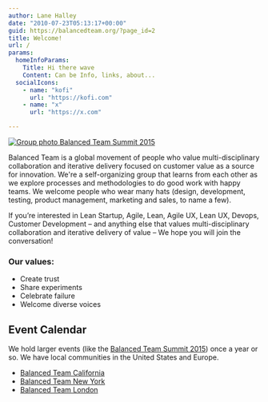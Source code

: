 ```yaml
---
author: Lane Halley
date: "2010-07-23T05:13:17+00:00"
guid: https://balancedteam.org/?page_id=2
title: Welcome!
url: /
params:
  homeInfoParams:
    Title: Hi there wave
    Content: Can be Info, links, about...
  socialIcons:
    - name: "kofi"
      url: "https://kofi.com"
    - name: "x"
      url: "https://x.com"

---
```

[![Group photo Balanced Team Summit 2015](/wp-content/uploads/2010/07/BTGR2015-group-labeled.png)](/wp-content/uploads/2010/07/BTGR2015-group-labeled.png)

Balanced Team is a global movement of people who value multi-disciplinary collaboration and iterative delivery focused on customer value as a source for innovation. We're a self-organizing group that learns from each other as we explore processes and methodologies to do good work with happy teams. We welcome people who wear many hats (design, development, testing, product management, marketing and sales, to name a few).

If you’re interested in Lean Startup, Agile, Lean, Agile UX, Lean UX, Devops, Customer Development – and anything else that values multi-disciplinary collaboration and iterative delivery of value – We hope you will join the conversation!

### Our values:

- Create trust
- Share experiments
- Celebrate failure
- Welcome diverse voices

## Event Calendar

We hold larger events (like the [Balanced Team Summit 2015](/btgr2015/)) once a year or so. We have local communities in the United States and Europe.

- [Balanced Team California](http://www.meetup.com/balancedteam-CA/)
- [Balanced Team New York](http://www.meetup.com/balancedteam-NY/)
- [Balanced Team London](https://balancedteam.london)

